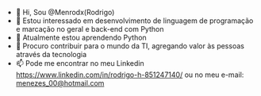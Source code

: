 - 👋 Hi, Sou @Menrodx(Rodrigo)
- 👀 Estou interessado em desenvolvimento de linguagem de programação e marcação no geral e back-end com Python
- 🌱 Atualmente estou aprendendo Python
- 💞️ Procuro contribuir para o mundo da TI, agregando valor às pessoas através da tecnologia
- 📫 Pode me encontrar no meu Linkedin https://www.linkedin.com/in/rodrigo-h-851247140/ ou no meu e-mail: menezes_00@hotmail.com

<!---
Menrodx/Menrodx is a ✨ special ✨ repository because its `README.md` (this file) appears on your GitHub profile.
You can click the Preview link to take a look at your changes.
--->
